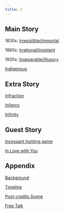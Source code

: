 ```yaml
---
title: I
--- 
```



## Main Story

1830s: [Irresistible/Immortal](part1)

1860s: [Irrational/Insistent](part2)

1920s: [Inseparable/Illusory](part3)

[Indigenous](part4)

## Extra Story

[Infraction](extra1)

[Infancy](extra2)

[Infinity](extra3)


## Guest Story

[Incessant hunting game](guest1)

[In Love with You](guest2)

## Appendix

[Background](background)

[Timeline](timeline)

[Post-credits Scene](surprise)

[Free Talk](freetalk)
